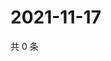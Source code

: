 # 2021-11-17

共 0 条

<!-- BEGIN WEIBO -->
<!-- 最后更新时间 Wed Nov 17 2021 19:09:37 GMT+0800 (China Standard Time) -->

<!-- END WEIBO -->
